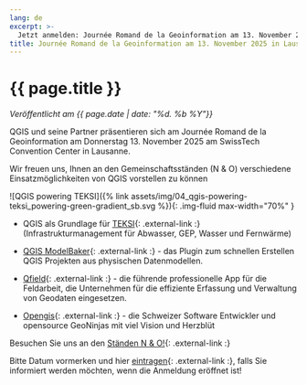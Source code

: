 ```yaml
---
lang: de
excerpt: >-
  Jetzt anmelden: Journée Romand de la Geoinformation am 13. November 2025 in Lausanne statt.
title: Journée Romand de la Geoinformation am 13. November 2025 in Lausanne
---
```


# {{ page.title }}

*Veröffentlicht am {{ page.date | date: "%d. %b %Y"}}*

QGIS und seine Partner präsentieren sich am Journée Romand de la Geoinformation am Donnerstag 13. November 2025 am SwissTech Convention Center in Lausanne.

Wir freuen uns, Ihnen an den Gemeinschaftsständen (N & O) verschiedene Einsatzmöglichkeiten von QGIS vorstellen zu können


![QGIS powering TEKSI]({% link assets/img/04_qgis-powering-teksi_powering-green-gradient_sb.svg %}){: .img-fluid max-width="70%" }

- QGIS als Grundlage für [TEKSI](https://www.teksi.ch){: .external-link :} (Infrastrukturmanagement für Abwasser, GEP, Wasser und Fernwärme)

- [QGIS ModelBaker](https://www.qgis.ch/de/themen/){: .external-link :} - das Plugin zum schnellen Erstellen QGIS Projekten aus physischen Datenmodellen.

- [Qfield](https://www.qfield.org){: .external-link :} - die führende professionelle App für die Feldarbeit, die Unternehmen für die effiziente Erfassung und Verwaltung von Geodaten eingesetzen.

- [Opengis](https://www.opengis.ch){: .external-link :} - die Schweizer Software Entwickler und opensource GeoNinjas mit viel Vision und Herzblüt 


Besuchen Sie uns an den [Ständen N & O!](https://georomandie.com/espace-exposants){: .external-link :}

Bitte Datum vormerken und hier [eintragen](https://georomandie.com/inscription){: .external-link :}, falls Sie informiert werden möchten, wenn die Anmeldung eröffnet ist!



